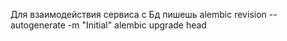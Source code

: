 Для взаимодействия сервиса с Бд пишешь alembic revision --autogenerate -m "Initial"
alembic upgrade head
